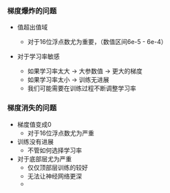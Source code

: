 ### 梯度爆炸的问题

* 值超出值域
  * 对于16位浮点数尤为重要，（数值区间6e-5 - 6e-4）

* 对于学习率敏感
  * 如果学习率太大 -> 大参数值 -> 更大的梯度
  * 如果学习率太小 -> 训练无进展
  * 我们可能需要在训练过程不断调整学习率

### 梯度消失的问题

* 梯度值变成0
  * 对于16位浮点数尤为严重
* 训练没有进展
  * 不管如何选择学习率
* 对于底部层尤为严重
  * 仅仅顶部层训练的较好
  * 无法让神经网络更深
  * 
